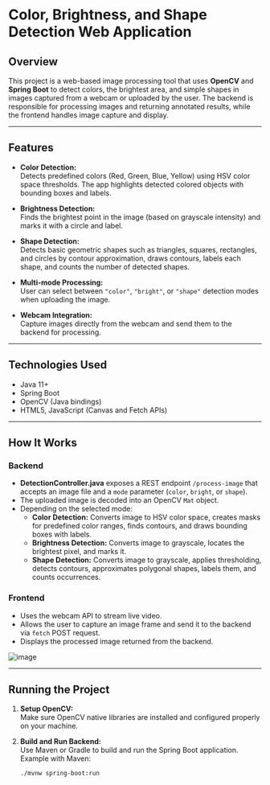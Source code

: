 # Color, Brightness, and Shape Detection Web Application

## Overview

This project is a web-based image processing tool that uses **OpenCV** and **Spring Boot** to detect colors, the brightest area, and simple shapes in images captured from a webcam or uploaded by the user. The backend is responsible for processing images and returning annotated results, while the frontend handles image capture and display.

---

## Features

- **Color Detection:**  
  Detects predefined colors (Red, Green, Blue, Yellow) using HSV color space thresholds. The app highlights detected colored objects with bounding boxes and labels.

- **Brightness Detection:**  
  Finds the brightest point in the image (based on grayscale intensity) and marks it with a circle and label.

- **Shape Detection:**  
  Detects basic geometric shapes such as triangles, squares, rectangles, and circles by contour approximation, draws contours, labels each shape, and counts the number of detected shapes.

- **Multi-mode Processing:**  
  User can select between `"color"`, `"bright"`, or `"shape"` detection modes when uploading the image.

- **Webcam Integration:**  
  Capture images directly from the webcam and send them to the backend for processing.

---

## Technologies Used

- Java 11+  
- Spring Boot  
- OpenCV (Java bindings)  
- HTML5, JavaScript (Canvas and Fetch APIs)

---

## How It Works

### Backend

- **DetectionController.java** exposes a REST endpoint `/process-image` that accepts an image file and a `mode` parameter (`color`, `bright`, or `shape`).
- The uploaded image is decoded into an OpenCV `Mat` object.
- Depending on the selected mode:
  - **Color Detection:** Converts image to HSV color space, creates masks for predefined color ranges, finds contours, and draws bounding boxes with labels.
  - **Brightness Detection:** Converts image to grayscale, locates the brightest pixel, and marks it.
  - **Shape Detection:** Converts image to grayscale, applies thresholding, detects contours, approximates polygonal shapes, labels them, and counts occurrences.


### Frontend

- Uses the webcam API to stream live video.
- Allows the user to capture an image frame and send it to the backend via `fetch` POST request.
- Displays the processed image returned from the backend.

![image](https://github.com/user-attachments/assets/cff32e49-71ea-4d86-a815-cc963aab633a)

---

## Running the Project

1. **Setup OpenCV:**  
   Make sure OpenCV native libraries are installed and configured properly on your machine.

2. **Build and Run Backend:**  
   Use Maven or Gradle to build and run the Spring Boot application.  
   Example with Maven:  
   ```bash
   ./mvnw spring-boot:run
